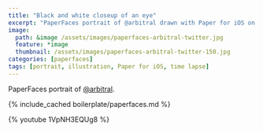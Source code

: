 ```yaml
---
title: "Black and white closeup of an eye"
excerpt: "PaperFaces portrait of @arbitral drawn with Paper for iOS on an iPad."
image: 
  path: &image /assets/images/paperfaces-arbitral-twitter.jpg 
  feature: *image
  thumbnail: /assets/images/paperfaces-arbitral-twitter-150.jpg
categories: [paperfaces]
tags: [portrait, illustration, Paper for iOS, time lapse]
---
```


PaperFaces portrait of [@arbitral](https://twitter.com/arbitral).

{% include_cached boilerplate/paperfaces.md %}

{% youtube 1VpNH3EQUg8 %}
